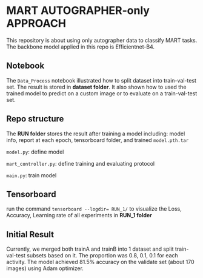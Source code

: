 # MART AUTOGRAPHER-only APPROACH
This repository is about using only autographer data to classify MART tasks. The backbone model applied in this repo is Efficientnet-B4.

## Notebook
The `Data_Process` notebook illustrated how to split dataset into train-val-test set. The result is stored in **dataset folder**. It also shown how to used the trained model to predict on a custom image or to evaluate on a train-val-test set.

## Repo structure
The **RUN folder** stores the result after training a model including: model info, report at each epoch, tensorboard folder, and trained `model.pth.tar`

`model.py`: define model

`mart_controller.py`: define training and evaluating protocol

`main.py`: train model

## Tensorboard
run the command `tensorboard --logdir= RUN_1/` to visualize the Loss, Accuracy, Learning rate of all experiments in **RUN_1 folder**

## Initial Result
Currently, we merged both trainA and trainB into 1 dataset and split train-val-test subsets based on it. The proportion was 0.8, 0.1, 0.1 for each activity. The model achieved 81.5% accuracy on the validate set (about 170 images) using Adam optimizer.